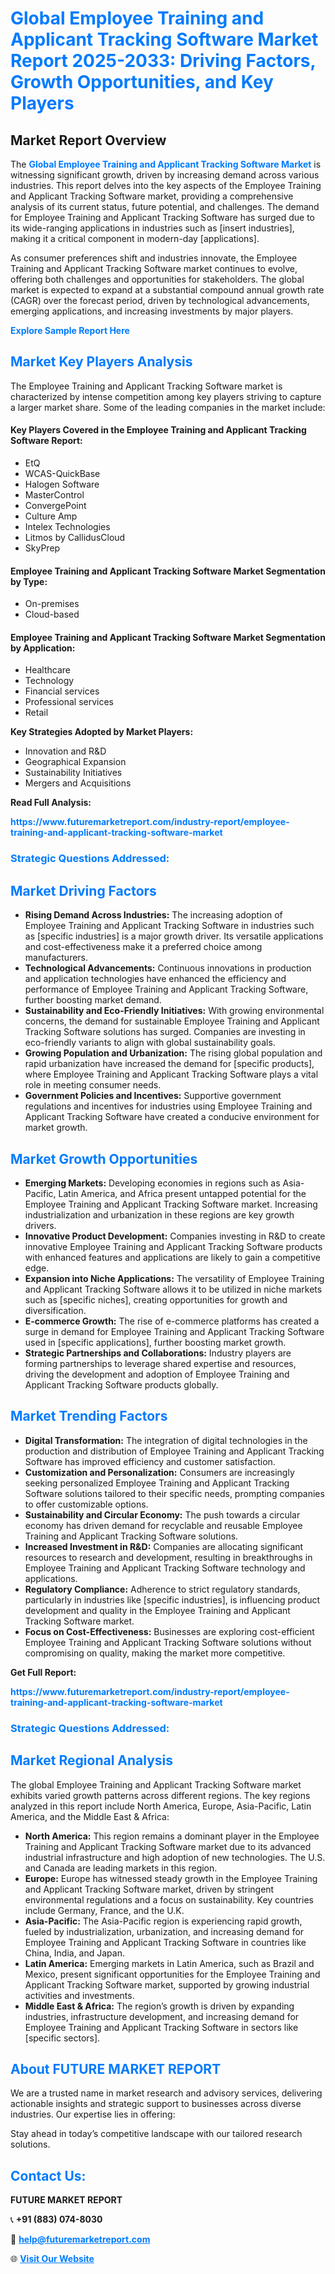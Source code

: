 <h1 style="color: #007BFF;">Global Employee Training and Applicant Tracking Software Market Report 2025-2033: Driving Factors, Growth Opportunities, and Key Players</h1>

<section id="overview">
<h2>Market Report Overview</h2>
<p>The <a href="https://www.futuremarketreport.com/industry-report/employee-training-and-applicant-tracking-software-market" style="color: #007BFF; text-decoration: none;"><strong>Global Employee Training and Applicant Tracking Software Market</strong></a> is witnessing significant growth, driven by increasing demand across various industries. This report delves into the key aspects of the Employee Training and Applicant Tracking Software market, providing a comprehensive analysis of its current status, future potential, and challenges. The demand for Employee Training and Applicant Tracking Software has surged due to its wide-ranging applications in industries such as [insert industries], making it a critical component in modern-day [applications].</p>
<p>As consumer preferences shift and industries innovate, the Employee Training and Applicant Tracking Software market continues to evolve, offering both challenges and opportunities for stakeholders. The global market is expected to expand at a substantial compound annual growth rate (CAGR) over the forecast period, driven by technological advancements, emerging applications, and increasing investments by major players.</p>
</section>

<section id="overview">
<p><a href="https://www.futuremarketreport.com/request-sample/reportId=54122" style="color: #007BFF; text-decoration: none;"><strong>Explore Sample Report Here</strong></a></p>
</section>

<section id="key-players">
<h2 style="color: #007BFF;">Market Key Players Analysis</h2>
<p>The Employee Training and Applicant Tracking Software market is characterized by intense competition among key players striving to capture a larger market share. Some of the leading companies in the market include:</p>
<h4>Key Players Covered in the Employee Training and Applicant Tracking Software Report:</h4>
<ul><li>EtQ</li><li>WCAS-QuickBase</li><li>Halogen Software</li><li>MasterControl</li><li>ConvergePoint</li><li>Culture Amp</li><li>Intelex Technologies</li><li>Litmos by CallidusCloud</li><li>SkyPrep</li></ul>
<h4>Employee Training and Applicant Tracking Software Market Segmentation by Type:</h4>
<ul><li>On-premises</li><li>Cloud-based</li></ul>

<h4>Employee Training and Applicant Tracking Software Market Segmentation by Application:</h4>
<ul><li>Healthcare</li><li>Technology</li><li>Financial services</li><li>Professional services</li><li>Retail</li></ul>
<p><strong>Key Strategies Adopted by Market Players:</strong></p>
<ul>
<li>Innovation and R&D</li>
<li>Geographical Expansion</li>
<li>Sustainability Initiatives</li>
<li>Mergers and Acquisitions</li>
</ul>
</section>

<section>
<p><strong>Read Full Analysis: </strong></p><a href="https://www.futuremarketreport.com/industry-report/employee-training-and-applicant-tracking-software-market" style="color: #007BFF; text-decoration: none;"><strong>https://www.futuremarketreport.com/industry-report/employee-training-and-applicant-tracking-software-market</strong></a>
<h3 style="color: #007BFF;">Strategic Questions Addressed:</h3>
</section>

<section id="driving-factors">
<h2 style="color: #007BFF;">Market Driving Factors</h2>
<ul>
<li><strong>Rising Demand Across Industries:</strong> The increasing adoption of Employee Training and Applicant Tracking Software in industries such as [specific industries] is a major growth driver. Its versatile applications and cost-effectiveness make it a preferred choice among manufacturers.</li>
<li><strong>Technological Advancements:</strong> Continuous innovations in production and application technologies have enhanced the efficiency and performance of Employee Training and Applicant Tracking Software, further boosting market demand.</li>
<li><strong>Sustainability and Eco-Friendly Initiatives:</strong> With growing environmental concerns, the demand for sustainable Employee Training and Applicant Tracking Software solutions has surged. Companies are investing in eco-friendly variants to align with global sustainability goals.</li>
<li><strong>Growing Population and Urbanization:</strong> The rising global population and rapid urbanization have increased the demand for [specific products], where Employee Training and Applicant Tracking Software plays a vital role in meeting consumer needs.</li>
<li><strong>Government Policies and Incentives:</strong> Supportive government regulations and incentives for industries using Employee Training and Applicant Tracking Software have created a conducive environment for market growth.</li>
</ul>
</section>

<section id="growth-opportunities">
<h2 style="color: #007BFF;">Market Growth Opportunities</h2>
<ul>
<li><strong>Emerging Markets:</strong> Developing economies in regions such as Asia-Pacific, Latin America, and Africa present untapped potential for the Employee Training and Applicant Tracking Software market. Increasing industrialization and urbanization in these regions are key growth drivers.</li>
<li><strong>Innovative Product Development:</strong> Companies investing in R&D to create innovative Employee Training and Applicant Tracking Software products with enhanced features and applications are likely to gain a competitive edge.</li>
<li><strong>Expansion into Niche Applications:</strong> The versatility of Employee Training and Applicant Tracking Software allows it to be utilized in niche markets such as [specific niches], creating opportunities for growth and diversification.</li>
<li><strong>E-commerce Growth:</strong> The rise of e-commerce platforms has created a surge in demand for Employee Training and Applicant Tracking Software used in [specific applications], further boosting market growth.</li>
<li><strong>Strategic Partnerships and Collaborations:</strong> Industry players are forming partnerships to leverage shared expertise and resources, driving the development and adoption of Employee Training and Applicant Tracking Software products globally.</li>
</ul>
</section>

<section id="trending-factors">
<h2 style="color: #007BFF;">Market Trending Factors</h2>
<ul>
<li><strong>Digital Transformation:</strong> The integration of digital technologies in the production and distribution of Employee Training and Applicant Tracking Software has improved efficiency and customer satisfaction.</li>
<li><strong>Customization and Personalization:</strong> Consumers are increasingly seeking personalized Employee Training and Applicant Tracking Software solutions tailored to their specific needs, prompting companies to offer customizable options.</li>
<li><strong>Sustainability and Circular Economy:</strong> The push towards a circular economy has driven demand for recyclable and reusable Employee Training and Applicant Tracking Software solutions.</li>
<li><strong>Increased Investment in R&D:</strong> Companies are allocating significant resources to research and development, resulting in breakthroughs in Employee Training and Applicant Tracking Software technology and applications.</li>
<li><strong>Regulatory Compliance:</strong> Adherence to strict regulatory standards, particularly in industries like [specific industries], is influencing product development and quality in the Employee Training and Applicant Tracking Software market.</li>
<li><strong>Focus on Cost-Effectiveness:</strong> Businesses are exploring cost-efficient Employee Training and Applicant Tracking Software solutions without compromising on quality, making the market more competitive.</li>
</ul>
</section>

<section>
<p><strong>Get Full Report: </strong></p><a href="https://www.futuremarketreport.com/industry-report/employee-training-and-applicant-tracking-software-market" style="color: #007BFF; text-decoration: none;"><strong>https://www.futuremarketreport.com/industry-report/employee-training-and-applicant-tracking-software-market</strong></a>
<h3 style="color: #007BFF;">Strategic Questions Addressed:</h3>
</section>


<section id="regional-analysis">
<h2 style="color: #007BFF;">Market Regional Analysis</h2>
<p>The global Employee Training and Applicant Tracking Software market exhibits varied growth patterns across different regions. The key regions analyzed in this report include North America, Europe, Asia-Pacific, Latin America, and the Middle East & Africa:</p>
<ul>
<li><strong>North America:</strong> This region remains a dominant player in the Employee Training and Applicant Tracking Software market due to its advanced industrial infrastructure and high adoption of new technologies. The U.S. and Canada are leading markets in this region.</li>
<li><strong>Europe:</strong> Europe has witnessed steady growth in the Employee Training and Applicant Tracking Software market, driven by stringent environmental regulations and a focus on sustainability. Key countries include Germany, France, and the U.K.</li>
<li><strong>Asia-Pacific:</strong> The Asia-Pacific region is experiencing rapid growth, fueled by industrialization, urbanization, and increasing demand for Employee Training and Applicant Tracking Software in countries like China, India, and Japan.</li>
<li><strong>Latin America:</strong> Emerging markets in Latin America, such as Brazil and Mexico, present significant opportunities for the Employee Training and Applicant Tracking Software market, supported by growing industrial activities and investments.</li>
<li><strong>Middle East & Africa:</strong> The region’s growth is driven by expanding industries, infrastructure development, and increasing demand for Employee Training and Applicant Tracking Software in sectors like [specific sectors].</li>
</ul>
</section>

<footer>
<h2 style="color: #007BFF;">About FUTURE MARKET REPORT</h2>
<p>We are a trusted name in market research and advisory services, delivering actionable insights and strategic support to businesses across diverse industries. Our expertise lies in offering:</p>

<p>Stay ahead in today’s competitive landscape with our tailored research solutions.</p>

<h2 style="color: #007BFF;">Contact Us:</h2>
<p><strong>FUTURE MARKET REPORT</strong></p>
<p>📞 <strong>+91 (883) 074-8030</strong></p>
<p>📧 <strong><a href="mailto:help@futuremarketreport.com" style="color: #007BFF;">help@futuremarketreport.com</a></strong></p>
<p>🌐 <strong><a href="https://www.futuremarketreport.com/" style="color: #007BFF;">Visit Our Website</a></strong></p>
</footer>